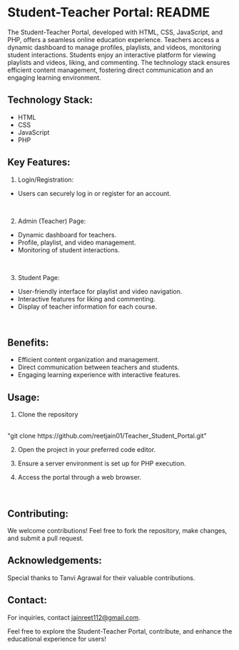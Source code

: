 # Student-Teacher Portal: README

The Student-Teacher Portal, developed with HTML, CSS, JavaScript, and PHP, offers a seamless online education experience. Teachers access a dynamic dashboard to manage profiles, playlists, and videos, monitoring student interactions. Students enjoy an interactive platform for viewing playlists and videos, liking, and commenting. The technology stack ensures efficient content management, fostering direct communication and an engaging learning environment.

## Technology Stack:

<ul>
<li> HTML </li>
<li>CSS</li>
<li>JavaScript</li>
<li>PHP</li>
</ul>

## Key Features:

1.  Login/Registration:
<ul>
<li>Users can securely log in or register for an account.</li>
  </ul>
<br>

2.  Admin (Teacher) Page:

<ul>
<li>Dynamic dashboard for teachers.</li>
<li>Profile, playlist, and video management.</li>
<li>Monitoring of student interactions.</li>
  </ul>
  <br>
  
3.  Student Page:
<ul>
<li>User-friendly interface for playlist and video navigation.</li>
<li>Interactive features for liking and commenting.</li>
<li>Display of teacher information for each course.</li>
</ul>
<br>

## Benefits:

<ul>
<li>Efficient content organization and management.</li>
<li>Direct communication between teachers and students.</li>
<li>Engaging learning experience with interactive features.</li>
</ul>

## Usage:

1.  Clone the repository
<br> 
"git clone https://github.com/reetjain01/Teacher_Student_Portal.git"
<br>

2.  Open the project in your preferred code editor.

3.  Ensure a server environment is set up for PHP execution.

4.  Access the portal through a web browser.

<br>

## Contributing:
We welcome contributions! Feel free to fork the repository, make changes, and submit a pull request.

## Acknowledgements:
Special thanks to Tanvi Agrawal for their valuable contributions.

## Contact:
For inquiries, contact jainreet112@gmail.com.

Feel free to explore the Student-Teacher Portal, contribute, and enhance the educational experience for users!
